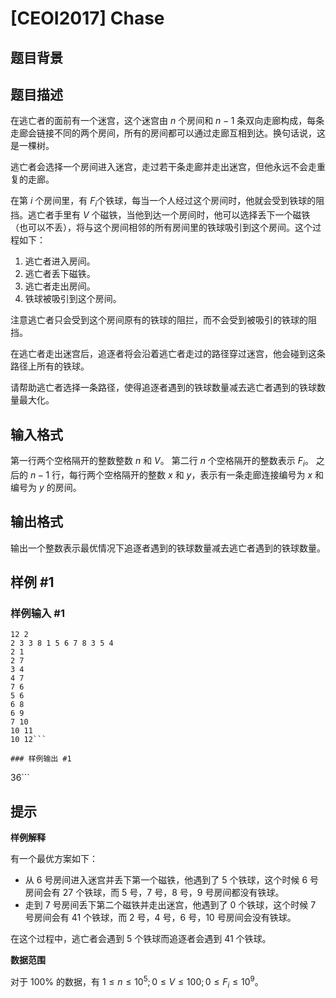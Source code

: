 # [CEOI2017] Chase

## 题目背景



## 题目描述

在逃亡者的面前有一个迷宫，这个迷宫由 $n$ 个房间和 $n-1$ 条双向走廊构成，每条走廊会链接不同的两个房间，所有的房间都可以通过走廊互相到达。换句话说，这是一棵树。

逃亡者会选择一个房间进入迷宫，走过若干条走廊并走出迷宫，但他永远不会走重复的走廊。

在第 $i$ 个房间里，有 $F_i$​​ 个铁球，每当一个人经过这个房间时，他就会受到铁球的阻挡。逃亡者手里有 $V$ 个磁铁，当他到达一个房间时，他可以选择丢下一个磁铁（也可以不丢），将与这个房间相邻的所有房间里的铁球吸引到这个房间。这个过程如下：

1.    逃亡者进入房间。
2.    逃亡者丢下磁铁。
3.    逃亡者走出房间。
4.    铁球被吸引到这个房间。

注意逃亡者只会受到这个房间原有的铁球的阻拦，而不会受到被吸引的铁球的阻挡。

在逃亡者走出迷宫后，追逐者将会沿着逃亡者走过的路径穿过迷宫，他会碰到这条路径上所有的铁球。

请帮助逃亡者选择一条路径，使得追逐者遇到的铁球数量减去逃亡者遇到的铁球数量最大化。


## 输入格式

第一行两个空格隔开的整数整数 $n$ 和 $V$。
第二行 $n$ 个空格隔开的整数表示 $F_i$​​。
之后的 $n-1$ 行，每行两个空格隔开的整数 $x$ 和 $y$，表示有一条走廊连接编号为 $x$ 和编号为 $y$ 的房间。

## 输出格式

输出一个整数表示最优情况下追逐者遇到的铁球数量减去逃亡者遇到的铁球数量。

## 样例 #1

### 样例输入 #1
```
12 2
2 3 3 8 1 5 6 7 8 3 5 4
2 1
2 7
3 4
4 7
7 6
5 6
6 8
6 9
7 10
10 11
10 12```

### 样例输出 #1

```
36```

## 提示

**样例解释**

有一个最优方案如下：

-    从 $6$ 号房间进入迷宫并丢下第一个磁铁，他遇到了 $5$ 个铁球，这个时候 $6$ 号房间会有 $27$ 个铁球，而 $5$ 号，$7$ 号，$8$ 号，$9$ 号房间都没有铁球。
-    走到 $7$ 号房间丢下第二个磁铁并走出迷宫，他遇到了 $0$ 个铁球，这个时候 $7$ 号房间会有 $41$ 个铁球，而 $2$ 号，$4$ 号，$6$ 号，$10$ 号房间会没有铁球。

在这个过程中，逃亡者会遇到 $5$ 个铁球而追逐者会遇到 $41$ 个铁球。

**数据范围**

对于 $100\%$ 的数据，有 $1\le n\le 10^5;0\le V\le 100;0\le F_i\le 10^9$​​。
